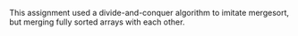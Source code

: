 This assignment used a divide-and-conquer algorithm to imitate mergesort, but merging fully sorted arrays with each other.
